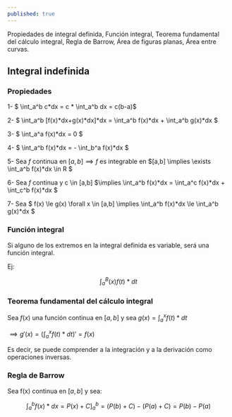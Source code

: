 ```yaml
---
published: true
---
```

Propiedades de integral definida, Función integral, Teorema fundamental del cálculo integral, Regla de Barrow, Área de figuras planas, Área entre curvas.

## Integral indefinida

### Propiedades

1- $ \int_a^b c*dx = c * \int_a^b dx = c(b-a)$

2- $ \int_a^b [f(x)*dx+g(x)*dx]*dx = \int_a^b f(x)*dx + \int_a^b g(x)*dx $

3- $ \int_a^a f(x)*dx = 0 $

4- $ \int_a^b f(x)*dx = - \int_b^a f(x)*dx $

5- Sea $f$ continua en $[a,b] \implies f$ es integrable en $[a,b] \implies \exists \int_a^b f(x)*dx \in R $

6- Sea $f$ continua y c \in [a,b] $\implies \int_a^b f(x)*dx = \int_a^c f(x)*dx + \int_c^b f(x)*dx $

7- Sea $ f(x) \le g(x) \forall x \in [a,b] \implies \int_a^b f(x)*dx \le \int_a^b g(x)*dx $

### Función integral

Si alguno de los extremos en la integral definida es variable, será una función integral.

Ej:

$$ \int_a^B(x) f(t)*dt $$

### Teorema fundamental del cálculo integral

Sea $f(x)$ una función continua en $[a,b]$ y sea $g(x) = \int_a^x f(t)*dt$

$\implies g'(x)=(\int_a^x f(t)*dt)'=f(x)$

Es decir, se puede comprender a la integración y a la derivación como operaciones inversas.

### Regla de Barrow

Sea f(x) continua en $[a,b]$ y sea:

$$ \int_a^b f(x)*dx = P(x)+C \biggr ]_a^b = (P(b)+C)-(P(a)+C) = P(b)-P(a) $$
